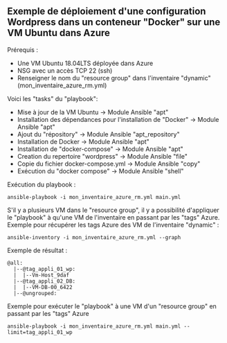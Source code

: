 ## Exemple de déploiement d'une configuration Wordpress dans un conteneur "Docker" sur une VM Ubuntu dans Azure
Prérequis :<br/>
- Une VM Ubuntu 18.04LTS déployée dans Azure
- NSG avec un accès TCP 22 (ssh)
- Renseigner le nom du "resource group" dans l'inventaire "dynamic" (mon_inventaire_azure_rm.yml)

Voici les "tasks" du "playbook":<br/>
- Mise à jour de la VM Ubuntu -> Module Ansible "apt"
- Installation des dépendances pour l'installation de "Docker" -> Module Ansible "apt"
- Ajout du "répository" -> Module Ansible "apt_repository"
- Installation de Docker -> Module Ansible "apt"
- Installation de "docker-compose" -> Module Ansible "apt"
- Creation du repertoire "wordpress" -> Module Ansible "file"
- Copie du fichier docker-compose.yml -> Module Ansible "copy"
- Exécution du "docker compose" -> Module Ansible "shell"

Exécution du playbook :<br/>
```
ansible-playbook -i mon_inventaire_azure_rm.yml main.yml
```
S'il y a plusieurs VM dans le "resource group", il y a possibilité d'appliquer le "playbook" à qu'une VM de l'inventaire en passant par les "tags" Azure.<br/>
Exemple pour récupérer les tags Azure des VM de l'inventaire "dynamic" :
```
ansible-inventory -i mon_inventaire_azure_rm.yml --graph
```
Exemple de résultat :<br/>
```
@all:
  |--@tag_appli_01_wp:
  |  |--Vm-Host_9daf
  |--@tag_appli_02_DB:
  |  |--VM-DB-00_6422
  |--@ungrouped:
```
Exemple pour exécuter le "playbook" à une VM d'un "resource group" en passant par les "tags" Azure
```
ansible-playbook -i mon_inventaire_azure_rm.yml main.yml --limit=tag_appli_01_wp
```